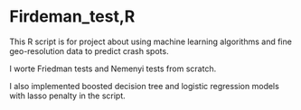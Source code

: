 # Firdeman_test,R
This R script is for project about using machine learning algorithms and fine geo-resolution data to predict crash spots.

I worte Friedman tests and Nemenyi tests from scratch.
 
I also implemented boosted decision tree and logistic regression models with lasso penalty in the script.



